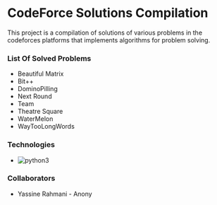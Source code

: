# CodeForce Solutions Compilation
This project is a compilation of solutions of various problems in the codeforces platforms that implements algorithms for problem solving.
### List Of Solved Problems
+ Beautiful Matrix
+ Bit++
+ DominoPilling
+ Next Round
+ Team
+ Theatre Square
+ WaterMelon
+ WayTooLongWords
### Technologies
+ ![python3](https://upload.wikimedia.org/wikipedia/commons/thumb/c/c3/Python-logo-notext.svg/1869px-Python-logo-notext.svg.png)
### Collaborators
+ Yassine Rahmani - Anony

